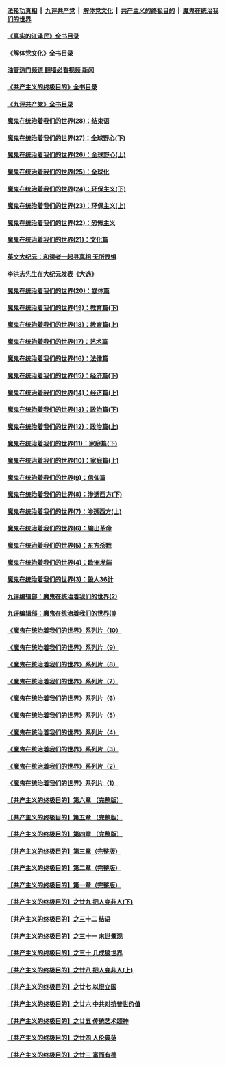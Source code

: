 ####  [法轮功真相](../../../../basic/blob/master/README.md?t=09201231) &nbsp;|&nbsp; [九评共产党](../../../../9ping.md/blob/master/README.md?t=09201231) &nbsp;|&nbsp; [解体党文化](../../../../jtdwh.md/blob/master/README.md?t=09201231)  &nbsp;|&nbsp; [共产主义的终极目的](../../../../gczydzjmd.md/blob/master/README.md?t=09201231) &nbsp;|&nbsp; [魔鬼在统治我们的世界](../../../../mgztzwmdsj.md/blob/master/README.md?t=09201231) 

#### [《真实的江泽民》全书目录](../pages/nsc422/n13721399.md?t=09201231) 

#### [《解体党文化》全书目录](../pages/nsc422/n13721157.md?t=09201231) 

#### [油管热门频道 翻墙必看视频 新闻](http://45.76.130.85:81/youtube.html?09201231)

#### [《共产主义的终极目的》全书目录](../pages/nsc422/n13721048.md?t=09201231) 

#### [《九评共产党》全书目录](../pages/nsc422/n13708085.md?t=09201231) 

#### [魔鬼在统治着我们的世界(28)：结束语](../pages/nsc422/n10936246.md?t=09201231) 

#### [魔鬼在统治着我们的世界(27)：全球野心(下)](../pages/nsc422/n10928319.md?t=09201231) 

#### [魔鬼在统治着我们的世界(26)：全球野心(上)](../pages/nsc422/n10900318.md?t=09201231) 

#### [魔鬼在统治着我们的世界(25)：全球化](../pages/nsc422/n10788205.md?t=09201231) 

#### [魔鬼在统治着我们的世界(24)：环保主义(下)](../pages/nsc422/n10695307.md?t=09201231) 

#### [魔鬼在统治着我们的世界(23)：环保主义(上)](../pages/nsc422/n10688613.md?t=09201231) 

#### [魔鬼在统治着我们的世界(22)：恐怖主义](../pages/nsc422/n10614727.md?t=09201231) 

#### [魔鬼在统治着我们的世界(21)：文化篇](../pages/nsc422/n10597706.md?t=09201231) 

#### [英文大纪元：和读者一起寻真相 无所畏惧](../pages/nsc422/n12542027.md?t=09201231) 

#### [李洪志先生在大纪元发表《大选》](../pages/nsc422/n12534746.md?t=09201231) 

#### [魔鬼在统治着我们的世界(20)：媒体篇](../pages/nsc422/n10586579.md?t=09201231) 

#### [魔鬼在统治着我们的世界(19)：教育篇(下)](../pages/nsc422/n10564808.md?t=09201231) 

#### [魔鬼在统治着我们的世界(18)：教育篇(上)](../pages/nsc422/n10526970.md?t=09201231) 

#### [魔鬼在统治着我们的世界(17)：艺术篇](../pages/nsc422/n10499093.md?t=09201231) 

#### [魔鬼在统治着我们的世界(16)：法律篇](../pages/nsc422/n10485969.md?t=09201231) 

#### [魔鬼在统治着我们的世界(15)：经济篇(下)](../pages/nsc422/n10469975.md?t=09201231) 

#### [魔鬼在统治着我们的世界(14)：经济篇(上)](../pages/nsc422/n10457370.md?t=09201231) 

#### [魔鬼在统治着我们的世界(13)：政治篇(下)](../pages/nsc422/n10448270.md?t=09201231) 

#### [魔鬼在统治着我们的世界(12)：政治篇(上)](../pages/nsc422/n10444576.md?t=09201231) 

#### [魔鬼在统治着我们的世界(11)：家庭篇(下)](../pages/nsc422/n10440961.md?t=09201231) 

#### [魔鬼在统治着我们的世界(10)：家庭篇(上)](../pages/nsc422/n10435448.md?t=09201231) 

#### [魔鬼在统治着我们的世界(9)：信仰篇](../pages/nsc422/n10432159.md?t=09201231) 

#### [魔鬼在统治着我们的世界(8)：渗透西方(下)](../pages/nsc422/n10429603.md?t=09201231) 

#### [魔鬼在统治着我们的世界(7)：渗透西方(上)](../pages/nsc422/n10426013.md?t=09201231) 

#### [魔鬼在统治着我们的世界(6)：输出革命](../pages/nsc422/n10421536.md?t=09201231) 

#### [魔鬼在统治着我们的世界(5)：东方杀戮](../pages/nsc422/n10417707.md?t=09201231) 

#### [魔鬼在统治着我们的世界(4)：欧洲发端](../pages/nsc422/n10414890.md?t=09201231) 

#### [魔鬼在统治着我们的世界(3)：毁人36计](../pages/nsc422/n10411583.md?t=09201231) 

#### [九评编辑部：魔鬼在统治着我们的世界(2)](../pages/nsc422/n10410036.md?t=09201231) 

#### [九评编辑部：魔鬼在统治着我们的世界(1)](../pages/nsc422/n10406825.md?t=09201231) 

#### [《魔鬼在统治着我们的世界》系列片（10）](../pages/nsc422/n12292670.md?t=09201231) 

#### [《魔鬼在统治着我们的世界》系列片（9）](../pages/nsc422/n12290859.md?t=09201231) 

#### [《魔鬼在统治着我们的世界》系列片（8）](../pages/nsc422/n12287445.md?t=09201231) 

#### [《魔鬼在统治着我们的世界》系列片（7）](../pages/nsc422/n12283425.md?t=09201231) 

#### [《魔鬼在统治着我们的世界》系列片（6）](../pages/nsc422/n12282314.md?t=09201231) 

#### [《魔鬼在统治着我们的世界》系列片（5）](../pages/nsc422/n12281419.md?t=09201231) 

#### [《魔鬼在统治着我们的世界》系列片（4）](../pages/nsc422/n12274024.md?t=09201231) 

#### [《魔鬼在统治着我们的世界》系列片（3）](../pages/nsc422/n12271322.md?t=09201231) 

#### [《魔鬼在统治着我们的世界》系列片（2）](../pages/nsc422/n12269049.md?t=09201231) 

#### [《魔鬼在统治着我们的世界》系列片（1）](../pages/nsc422/n12267575.md?t=09201231) 

#### [【共产主义的终极目的】第六章 （完整版）](../pages/nsc422/n11428913.md?t=09201231) 

#### [【共产主义的终极目的】第五章 （完整版）](../pages/nsc422/n11428912.md?t=09201231) 

#### [【共产主义的终极目的】第四章 （完整版）](../pages/nsc422/n11428907.md?t=09201231) 

#### [【共产主义的终极目的】第三章（完整版）](../pages/nsc422/n11428848.md?t=09201231) 

#### [【共产主义的终极目的】第二章（完整版）](../pages/nsc422/n11428831.md?t=09201231) 

#### [【共产主义的终极目的】第一章（完整版）](../pages/nsc422/n11417651.md?t=09201231) 

#### [【共产主义的终极目的】之廿九 把人变非人(下)](../pages/nsc422/n11344140.md?t=09201231) 

#### [【共产主义的终极目的】之三十二 结语](../pages/nsc422/n11360535.md?t=09201231) 

#### [【共产主义的终极目的】之三十一 末世景观](../pages/nsc422/n11351129.md?t=09201231) 

#### [【共产主义的终极目的】之三十 几成狼世界](../pages/nsc422/n11348280.md?t=09201231) 

#### [【共产主义的终极目的】之廿八 把人变非人(上)](../pages/nsc422/n11340492.md?t=09201231) 

#### [【共产主义的终极目的】之廿七 以恨立国](../pages/nsc422/n11336944.md?t=09201231) 

#### [【共产主义的终极目的】之廿六 中共对抗普世价值](../pages/nsc422/n11324785.md?t=09201231) 

#### [【共产主义的终极目的】之廿五 传统艺术颂神](../pages/nsc422/n11296396.md?t=09201231) 

#### [【共产主义的终极目的】之廿四 人伦典范](../pages/nsc422/n11296397.md?t=09201231) 

#### [【共产主义的终极目的】之廿三 富而有德](../pages/nsc422/n11283598.md?t=09201231) 

<img src='http://gfw-breaker.win/goodnews/indexes/nsc422.md' width='0px' height='0px'/>
